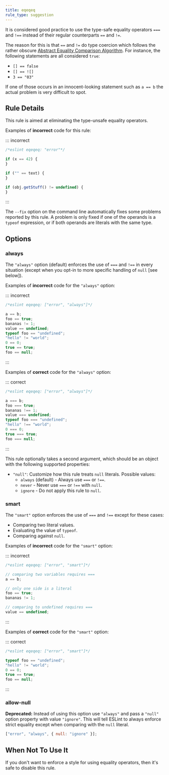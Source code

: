 ```yaml
---
title: eqeqeq
rule_type: suggestion
---
```


It is considered good practice to use the type-safe equality operators `===` and `!==` instead of their regular counterparts `==` and `!=`.

The reason for this is that `==` and `!=` do type coercion which follows the rather obscure [Abstract Equality Comparison Algorithm](https://www.ecma-international.org/ecma-262/5.1/#sec-11.9.3).
For instance, the following statements are all considered `true`:

- `[] == false`
- `[] == ![]`
- `3 == "03"`

If one of those occurs in an innocent-looking statement such as `a == b` the actual problem is very difficult to spot.

## Rule Details

This rule is aimed at eliminating the type-unsafe equality operators.

Examples of **incorrect** code for this rule:

::: incorrect

```js
/*eslint eqeqeq: "error"*/

if (x == 42) {
}

if ("" == text) {
}

if (obj.getStuff() != undefined) {
}
```

:::

The `--fix` option on the command line automatically fixes some problems reported by this rule. A problem is only fixed if one of the operands is a `typeof` expression, or if both operands are literals with the same type.

## Options

### always

The `"always"` option (default) enforces the use of `===` and `!==` in every situation (except when you opt-in to more specific handling of `null` [see below]).

Examples of **incorrect** code for the `"always"` option:

::: incorrect

```js
/*eslint eqeqeq: ["error", "always"]*/

a == b;
foo == true;
bananas != 1;
value == undefined;
typeof foo == "undefined";
"hello" != "world";
0 == 0;
true == true;
foo == null;
```

:::

Examples of **correct** code for the `"always"` option:

::: correct

```js
/*eslint eqeqeq: ["error", "always"]*/

a === b;
foo === true;
bananas !== 1;
value === undefined;
typeof foo === "undefined";
"hello" !== "world";
0 === 0;
true === true;
foo === null;
```

:::

This rule optionally takes a second argument, which should be an object with the following supported properties:

- `"null"`: Customize how this rule treats `null` literals. Possible values:
    - `always` (default) - Always use `===` or `!==`.
    - `never` - Never use `===` or `!==` with `null`.
    - `ignore` - Do not apply this rule to `null`.

### smart

The `"smart"` option enforces the use of `===` and `!==` except for these cases:

- Comparing two literal values.
- Evaluating the value of `typeof`.
- Comparing against `null`.

Examples of **incorrect** code for the `"smart"` option:

::: incorrect

```js
/*eslint eqeqeq: ["error", "smart"]*/

// comparing two variables requires ===
a == b;

// only one side is a literal
foo == true;
bananas != 1;

// comparing to undefined requires ===
value == undefined;
```

:::

Examples of **correct** code for the `"smart"` option:

::: correct

```js
/*eslint eqeqeq: ["error", "smart"]*/

typeof foo == "undefined";
"hello" != "world";
0 == 0;
true == true;
foo == null;
```

:::

### allow-null

**Deprecated:** Instead of using this option use `"always"` and pass a `"null"` option property with value `"ignore"`. This will tell ESLint to always enforce strict equality except when comparing with the `null` literal.

```js
["error", "always", { null: "ignore" }];
```

## When Not To Use It

If you don't want to enforce a style for using equality operators, then it's safe to disable this rule.
